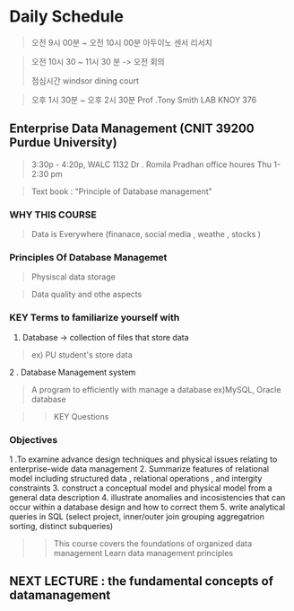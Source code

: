 # Daily Schedule


>오전 9시 00분 ~ 오전 10시 00분  아두이노 센서 리서치 
>

> 오전 10시 30 ~ 11시 30 분  -> 오전 회의 
> 
> 점심시간 
> windsor dining court 

> 오후 1시 30분 ~ 오후 2시 30분
> Prof .Tony Smith LAB KNOY 376 


## Enterprise Data Management (CNIT 39200  Purdue University) 
>  3:30p - 4:20p, WALC 1132
> Dr . Romila Pradhan 
> office houres Thu 1-2:30 pm 

>Text book  : "Principle of Database management" 

### WHY THIS COURSE 

> Data is Everywhere (finanace, social media , weathe , stocks ) 

### Principles Of Database Managemet 

> Physiscal data storage 

> Data quality and othe aspects 

### KEY Terms to familiarize yourself with 
 1. Database  -> collection of files that store data 
 > ex) PU student's store data 

 2 . Database Management system 
> A program to efficiently with manage a database
> ex)MySQL, Oracle database 

>> KEY Questions 

### Objectives 

1 .To examine advance design techniques and physical issues relating to enterprise-wide data management
2. Summarize features of relational model including structured data , relational operations , and intergity constraints 
3. construct a conceptual model and physical model from a general data description 
4. illustrate anomalies and incosistencies that can occur within a database design and how to correct them 
5. write analytical queries in SQL (select project, inner/outer join grouping aggregatrion sorting, distinct subqueries) 


>> This course covers the foundations of organized data management 
>> Learn data management principles 


## NEXT LECTURE : the fundamental concepts of datamanagement 




